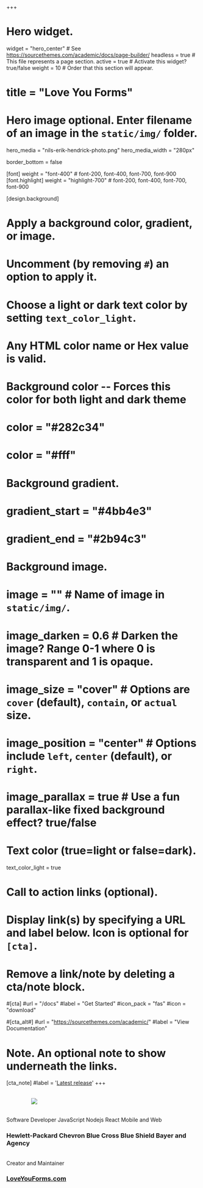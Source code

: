 +++
# Hero widget.
widget = "hero_center"  # See https://sourcethemes.com/academic/docs/page-builder/
headless = true  # This file represents a page section.
active = true  # Activate this widget? true/false
weight = 10  # Order that this section will appear.

# title = "Love You Forms"

# Hero image optional. Enter filename of an image in the `static/img/` folder.
hero_media = "nils-erik-hendrick-photo.png"
hero_media_width = "280px"

border_bottom = false

[font] 
  weight = "font-400" # font-200, font-400, font-700, font-900 
  [font.highlight]
    weight = "highlight-700" # font-200, font-400, font-700, font-900 

[design.background]
  # Apply a background color, gradient, or image.
  #   Uncomment (by removing `#`) an option to apply it.
  #   Choose a light or dark text color by setting `text_color_light`.
  #   Any HTML color name or Hex value is valid.

  # Background color -- Forces this color for both light and dark theme
  # color = "#282c34"
  # color = "#fff"

  # Background gradient.
  # gradient_start = "#4bb4e3"
  # gradient_end = "#2b94c3"
  
  # Background image.
  # image = ""  # Name of image in `static/img/`.
  # image_darken = 0.6  # Darken the image? Range 0-1 where 0 is transparent and 1 is opaque.
  # image_size = "cover"  #  Options are `cover` (default), `contain`, or `actual` size.
  # image_position = "center"  # Options include `left`, `center` (default), or `right`.
  # image_parallax = true  # Use a fun parallax-like fixed background effect? true/false
  
  # Text color (true=light or false=dark).
  text_color_light = true

# Call to action links (optional).
#   Display link(s) by specifying a URL and label below. Icon is optional for `[cta]`.
#   Remove a link/note by deleting a cta/note block.
#[cta]
  #url = "/docs"
  #label = "Get Started"
  #icon_pack = "fas"
  #icon = "download"
  
#[cta_alt#]
  #url = "https://sourcethemes.com/academic/"
  #label = "View Documentation"

# Note. An optional note to show underneath the links.
[cta_note]
  #label = '<a class="js-github-release" href="https://sourcethemes.com/academic/updates" data-repo="gcushen/hugo-academic">Latest release<!-- V --></a>'
+++
<!-- <h1><strong>Nils 'Erik' Hendrick</strong></h1> -->
<div style="max-width: 375px; margin:2rem auto;">
  <img src="/img/nils-erik-hendrick-name-slight-gray.svg" />
</div>

<div class="hero-title-2">
  <span>Software Developer</span>
  <span class="highlight primary3">JavaScript</span>
  <span class="highlight primary3">Nodejs</span>
  <span class="highlight primary3">React</span>
  <span>Mobile and Web</span>
</div>
<h3>
  <span class="highlight primary3">Hewlett-Packard</span>
  <span class="highlight primary3">Chevron</span>
  <span class="highlight primary3 nobreak">Blue Cross Blue Shield</span>
  <span class="highlight primary3">Bayer</span>
  <span class="highlight primary3">and Agency</span>
</h3>
<br>

<!-- <p class="hero-text">(static sites love this app)</p> -->

<!-- <p class="hero-title-2"><strong><u>Google Sheets Sync</u> + <u>Email Notifications</u></strong></p> -->
<div class="hero-title-2">Creator and Maintainer</div>

<h3>
  <a href="https://loveyouforms.com" target="_blank" rel="noopener" class="highlight font-400">LoveYouForms.com</a>
</h3>
<br>
<a href="https://github.com/LoveYoufyi" target="_blank" rel="noopener"><i class="fab fa-github" style="font-size:2.5rem;"></i></a>


<!--
<br>
<div class="hero-title-2" style="margin:1rem 0 -1rem 0;">Select JavaScript Skills</div>
-->

<!--
<ul class="network-icon" aria-hidden="true">
  <li><a href="mailto:erik@loveyou.fyi"><i class="fas fa-envelope big-icon"></i></a></li>
  <li><a href="https://twitter.com/loveyoufyi" target="_blank" rel="noopener"><i class="fab fa-twitter big-icon"></i></a></li>
  <li><a href="https://github.com/LoveYoufyi" target="_blank" rel="noopener"><i class="fab fa-github big-icon"></i></a></li>
</ul>
-->
<!--
<h1>Creator and Maintainer</h1>
<h2 style="margin-top:0;">
  <a href="https://loveyouforms.com" class="highlight">LoveYouForms.com</a>
</h2>
-->
<!-- <span class="hero-text">Built with: <u>Firebase</u>, <u>Google Sheets</u>, and your <u>favorite SMTP email provider</u></span> -->
